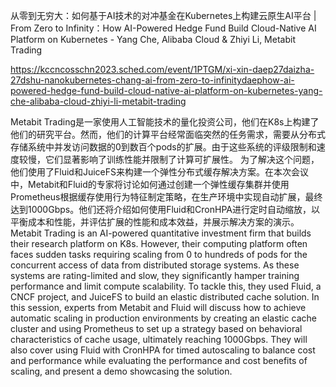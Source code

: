 从零到无穷大：如何基于AI技术的对冲基金在Kubernetes上构建云原生AI平台 | From Zero to Infinity：How AI-Powered Hedge Fund Build Cloud-Native AI Platform on Kubernetes - Yang Che, Alibaba Cloud & Zhiyi Li, Metabit Trading

https://kccncosschn2023.sched.com/event/1PTGM/xi-xin-daep27daizha-27dshu-nanokubernetes-chang-ai-from-zero-to-infinitydaephow-ai-powered-hedge-fund-build-cloud-native-ai-platform-on-kubernetes-yang-che-alibaba-cloud-zhiyi-li-metabit-trading

Metabit Trading是一家使用人工智能技术的量化投资公司，他们在K8s上构建了他们的研究平台。然而，他们的计算平台经常面临突然的任务需求，需要从分布式存储系统中并发访问数据的0到数百个pods的扩展。由于这些系统的评级限制和速度较慢，它们显著影响了训练性能并限制了计算可扩展性。 为了解决这个问题，他们使用了Fluid和JuiceFS来构建一个弹性分布式缓存解决方案。在本次会议中，Metabit和Fluid的专家将讨论如何通过创建一个弹性缓存集群并使用Prometheus根据缓存使用行为特征制定策略，在生产环境中实现自动扩展，最终达到1000Gbps。他们还将介绍如何使用Fluid和CronHPA进行定时自动缩放，以平衡成本和性能，并评估扩展的性能和成本效益，并展示解决方案的演示。 
Metabit Trading is an AI-powered quantitative investment firm that builds their research platform on K8s. However, their computing platform often faces sudden tasks requiring scaling from 0 to hundreds of pods for the concurrent access of data from distributed storage systems. As these systems are rating-limited and slow, they significantly hamper training performance and limit compute scalability. To tackle this, they used Fluid, a CNCF project, and JuiceFS to build an elastic distributed cache solution. In this session, experts from Metabit and Fluid will discuss how to achieve automatic scaling in production environments by creating an elastic cache cluster and using Prometheus to set up a strategy based on behavioral characteristics of cache usage, ultimately reaching 1000Gbps. They will also cover using Fluid with CronHPA for timed autoscaling to balance cost and performance while evaluating the performance and cost benefits of scaling, and present a demo showcasing the solution.